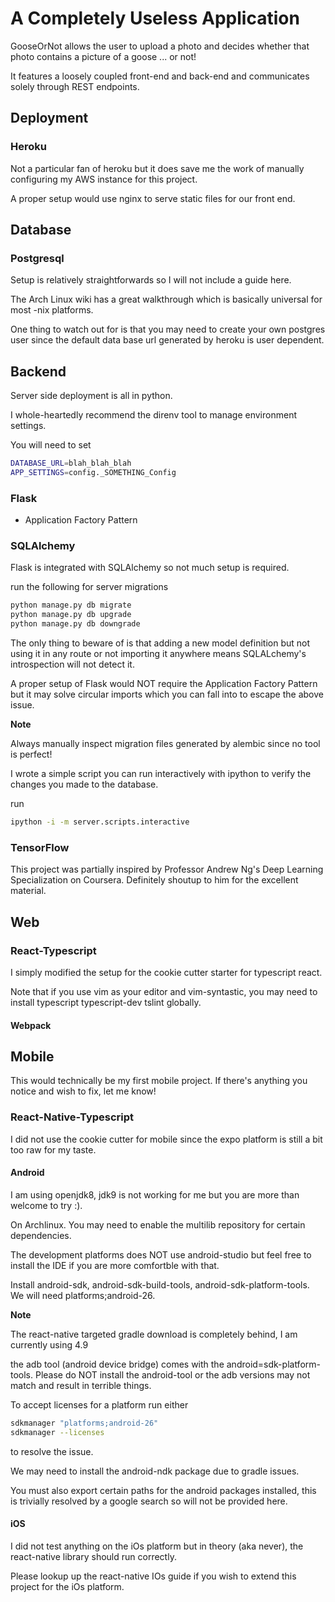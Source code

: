 # A Completely Useless Application
GooseOrNot allows the user to upload a photo and decides whether that photo contains a picture of a goose ... or not!

It features a loosely coupled front-end and back-end and communicates solely through REST endpoints.

## Deployment
### Heroku
Not a particular fan of heroku but it does save me the work of manually configuring my AWS instance for this project.

A proper setup would use nginx to serve static files for our front end.

## Database
### Postgresql
Setup is relatively straightforwards so I will not include a guide here.

The Arch Linux wiki has a great walkthrough which is basically universal for most -nix platforms.

One thing to watch out for is that you may need to create your own postgres user since the default data base url generated by heroku is user dependent.

## Backend
Server side deployment is all in python.

I whole-heartedly recommend the direnv tool to manage environment settings.

You will need to set
```bash
DATABASE_URL=blah_blah_blah
APP_SETTINGS=config._SOMETHING_Config
```

### Flask
- Application Factory Pattern
### SQLAlchemy
Flask is integrated with SQLAlchemy so not much setup is required.

run the following for server migrations
```bash
python manage.py db migrate
python manage.py db upgrade
python manage.py db downgrade
```

The only thing to beware of is that adding a new model definition but not using it in any route or not importing it anywhere means SQLALchemy's introspection will not detect it.

A proper setup of Flask would NOT require the Application Factory Pattern but it may solve circular imports which you can fall into to escape the above issue.

**Note**

Always manually inspect migration files generated by alembic since no tool is perfect!

I wrote a simple script you can run interactively with ipython to verify the changes you made to the database.

run
```bash
ipython -i -m server.scripts.interactive
```


### TensorFlow
This project was partially inspired by Professor Andrew Ng's Deep Learning Specialization on Coursera. Definitely shoutup to him for the excellent material.

## Web
### React-Typescript
I simply modified the setup for the cookie cutter starter for typescript react.

Note that if you use vim as your editor and vim-syntastic, you may need to install typescript typescript-dev tslint globally.

#### Webpack
## Mobile
This would technically be my first mobile project. If there's anything you notice and wish to fix, let me know!

### React-Native-Typescript
I did not use the cookie cutter for mobile since the expo platform is still a bit too raw for my taste.

#### Android
I am using openjdk8, jdk9 is not working for me but you are more than welcome to try :).

On Archlinux. You may need to enable the multilib repository for certain dependencies.

The development platforms does NOT use android-studio but feel free to install the IDE if you are more comfortble with that.

Install android-sdk, android-sdk-build-tools, android-sdk-platform-tools. We will need platforms;android-26.

**Note**

The react-native targeted gradle download is completely behind, I am currently using 4.9

the adb tool (android device bridge) comes with the android=sdk-platform-tools. Please do NOT install the android-tool or the adb versions may not match and result in terrible things.

To accept licenses for a platform run either
```bash
sdkmanager "platforms;android-26"
sdkmanager --licenses
```
to resolve the issue.

We may need to install the android-ndk package due to gradle issues.

You must also export certain paths for the android packages installed, this is trivially resolved by a google search so will not be provided here.

#### iOS
I did not test anything on the iOs platform but in theory (aka never), the react-native library should run correctly.

Please lookup up the react-native IOs guide if you wish to extend this project for the iOs platform.

